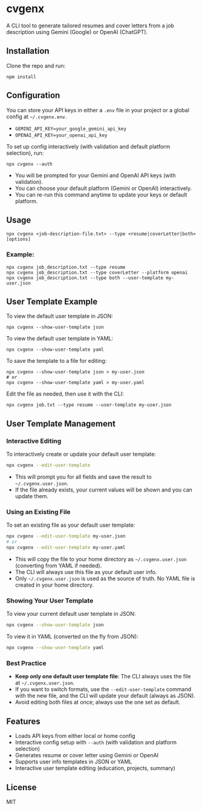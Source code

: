 # cvgenx

A CLI tool to generate tailored resumes and cover letters from a job description using Gemini (Google) or OpenAI (ChatGPT).

## Installation

Clone the repo and run:

```
npm install
```

## Configuration

You can store your API keys in either a `.env` file in your project or a global config at `~/.cvgenx.env`.

- `GEMINI_API_KEY=your_google_gemini_api_key`
- `OPENAI_API_KEY=your_openai_api_key`

To set up config interactively (with validation and default platform selection), run:

```
npx cvgenx --auth
```
- You will be prompted for your Gemini and OpenAI API keys (with validation).
- You can choose your default platform (Gemini or OpenAI) interactively.
- You can re-run this command anytime to update your keys or default platform.

## Usage

```
npx cvgenx <job-description-file.txt> --type <resume|coverLetter|both> [options]
```

### Example:

```
npx cvgenx job_description.txt --type resume
npx cvgenx job_description.txt --type coverLetter --platform openai
npx cvgenx job_description.txt --type both --user-template my-user.json
```

## User Template Example

To view the default user template in JSON:
```
npx cvgenx --show-user-template json
```
To view the default user template in YAML:
```
npx cvgenx --show-user-template yaml
```
To save the template to a file for editing:
```
npx cvgenx --show-user-template json > my-user.json
# or
npx cvgenx --show-user-template yaml > my-user.yaml
```
Edit the file as needed, then use it with the CLI:
```
npx cvgenx job.txt --type resume --user-template my-user.json
```

## User Template Management

### Interactive Editing

To interactively create or update your default user template:
```sh
npx cvgenx --edit-user-template
```
- This will prompt you for all fields and save the result to `~/.cvgenx.user.json`.
- If the file already exists, your current values will be shown and you can update them.

### Using an Existing File

To set an existing file as your default user template:
```sh
npx cvgenx --edit-user-template my-user.json
# or
npx cvgenx --edit-user-template my-user.yaml
```
- This will copy the file to your home directory as `~/.cvgenx.user.json` (converting from YAML if needed).
- The CLI will always use this file as your default user info.
- Only `~/.cvgenx.user.json` is used as the source of truth. No YAML file is created in your home directory.

### Showing Your User Template

To view your current default user template in JSON:
```sh
npx cvgenx --show-user-template json
```
To view it in YAML (converted on the fly from JSON):
```sh
npx cvgenx --show-user-template yaml
```

### Best Practice

- **Keep only one default user template file**: The CLI always uses the file at `~/.cvgenx.user.json`.
- If you want to switch formats, use the `--edit-user-template` command with the new file, and the CLI will update your default (always as JSON).
- Avoid editing both files at once; always use the one set as default.

## Features
- Loads API keys from either local or home config
- Interactive config setup with `--auth` (with validation and platform selection)
- Generates resume or cover letter using Gemini or OpenAI
- Supports user info templates in JSON or YAML
- Interactive user template editing (education, projects, summary)

## License

MIT
